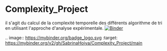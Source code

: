 # Complexity_Project
il s'agit du calcul de la complexité temporelle des différents algorithme de tri en utilisant l'approche d'analyse expérimentale.
[![Binder](https://mybinder.org/badge_logo.svg)](https://mybinder.org/v2/gh/SabrinaHoiya/Complexity_Project/main)

.. image:: https://mybinder.org/badge_logo.svg
 :target: https://mybinder.org/v2/gh/SabrinaHoiya/Complexity_Project/main
